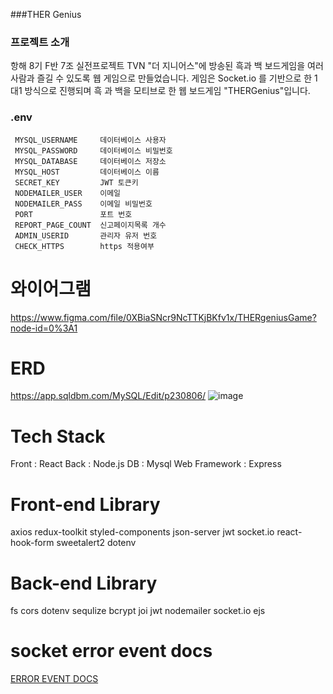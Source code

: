 ###THER Genius

### 프로젝트 소개
항해 8기 F반 7조 실전프로젝트
TVN "더 지니어스"에 방송된 흑과 백 보드게임을 여러 사람과 즐길 수 있도록 웹 게임으로 만들었습니다.
게임은 Socket.io 를 기반으로 한 1대1 방식으로 진행되며 흑 과 백을 모티브로 한 웹 보드게임 "THERGenius"입니다.
### .env 
```
 MYSQL_USERNAME     데이터베이스 사용자
 MYSQL_PASSWORD     데이터베이스 비밀번호
 MYSQL_DATABASE     데이터베이스 저장소
 MYSQL_HOST         데이터베이스 이름
 SECRET_KEY         JWT 토큰키
 NODEMAILER_USER    이메일
 NODEMAILER_PASS    이메일 비밀번호
 PORT               포트 번호
 REPORT_PAGE_COUNT  신고페이지목록 개수
 ADMIN_USERID       관리자 유저 번호
 CHECK_HTTPS        https 적용여부
 ```

# 와이어그램
https://www.figma.com/file/0XBiaSNcr9NcTTKjBKfv1x/THERgeniusGame?node-id=0%3A1

# ERD
https://app.sqldbm.com/MySQL/Edit/p230806/ 
![image](https://user-images.githubusercontent.com/108967786/192095357-0e10cbcc-7c77-41a3-ba87-b14ecaa08cc3.png)


# Tech Stack
Front : React
Back : Node.js
DB : Mysql
Web Framework : Express

# Front-end Library
axios
redux-toolkit
styled-components
json-server
jwt
socket.io
react-hook-form
sweetalert2
dotenv

# Back-end Library
fs
cors
dotenv
sequlize
bcrypt
joi
jwt
nodemailer
socket.io
ejs

# socket error event docs
[ERROR EVENT DOCS](https://github.com/THERgeniusGame/develop_BE/blob/develop/socket/middlewares/errorEventDocs/errorName.md)
